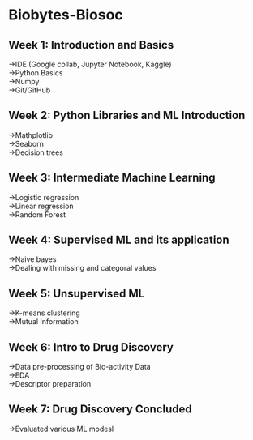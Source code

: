 # Biobytes-Biosoc
## Week 1: Introduction and Basics 
->IDE (Google collab, Jupyter Notebook, Kaggle) <br>
->Python Basics <br>
->Numpy <br>
->Git/GitHub <br>
## Week 2: Python Libraries and ML Introduction
->Mathplotlib <br>
->Seaborn <br>
->Decision trees <br>
## Week 3: Intermediate Machine Learning
->Logistic regression <br>
->Linear regression <br>
->Random Forest <br>
## Week 4: Supervised ML and its application
->Naive bayes <br>
->Dealing with missing and categoral values<br>
## Week 5: Unsupervised ML 
->K-means clustering <br>
->Mutual Information <br>
## Week 6: Intro to Drug Discovery
->Data pre-processing of Bio-activity Data <br>
->EDA <br>
->Descriptor preparation <br>
## Week 7: Drug Discovery Concluded
->Evaluated various ML modesl  <br>
